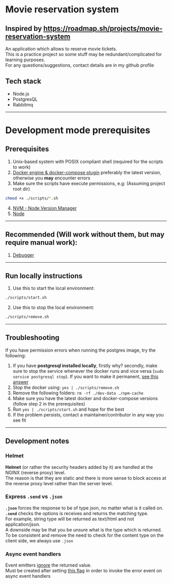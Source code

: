 # Movie reservation system

## Inspired by https://roadmap.sh/projects/movie-reservation-system

An application which allows to reserve movie tickets.  
This is a practice project so some stuff may be redundant/complicated for learning purposes.  
For any questions/suggestions, contact details are in my github profile

## Tech stack

- Node.js
- PostgresQL
- Rabbitmq

---

# Development mode prerequisites

## Prerequisites

1. Unix-based system with POSIX compliant shell (required for the scripts to work)
2. [Docker engine & docker-compose plugin](https://github.com/AdamAkiva/tutorials/blob/main/tools/docker/docker.md)
   preferably the latest version, otherwise you **may** encounter errors
3. Make sure the scripts have execute permissions, e.g: (Assuming project root dir)

```bash
chmod +x ./scripts/*.sh
```

4. [NVM - Node Version Manager](https://github.com/nvm-sh/nvm#installing-and-updating)
5. [Node](https://github.com/nvm-sh/nvm#long-term-support)

---

## Recommended (Will work without them, but may require manual work):

1. [Debugger](https://github.com/AdamAkiva/tutorials/blob/main/web/node/debugger/typescript/README.md)

---

## Run locally instructions

1. Use this to start the local environment:

```bash
./scripts/start.sh
```

2. Use this to stop the local environment:

```bash
./scripts/remove.sh
```

---

## Troubleshooting

If you have permission errors when running the postgres image, try the following:

1. If you have **postgresql installed locally**, firstly why? secondly, make
   sure to stop the service whenever the docker runs and vice versa
   (`sudo service postgresql stop`). If you want to make it permanent,
   [see this answer](https://askubuntu.com/a/19324)
2. Stop the docker using: `yes | ./scripts/remove.sh`
3. Remove the following folders: `rm -rf ./dev-data ./npm-cache`
4. Make sure you have the latest docker and docker-compose versions
   (follow step 2 in the prerequisites)
5. Run `yes | ./scripts/start.sh` and hope for the best
6. If the problem persists, contact a maintainer/contributor in any way you see fit

---

## Development notes

### Helmet

**Helmet** (or rather the security headers added by it) are handled at the NGINX
(reverse proxy) level.  
The reason is that they are static and there is more sense to block access
at the reverse proxy level rather than the server level.

### Express `.send` vs `.json`

**`.json`** forces the response to be of type json, no matter what is it called on.  
**`.send`** checks the options is receives and returns the matching type.  
For example, string type will be returned as text/html and not application/json.  
A downside may be that you be unsure what is the type which is returned.  
To be consistent and remove the need to check for the content type on the client
side, we always use `.json`

### Async event handlers

Event emitters [ignore](https://nodejs.org/api/events.html#events_events) the returned value.  
Must be created after setting [this flag](https://nodejs.org/api/events.html#capture-rejections-of-promises)
in order to invoke the error event on async event handlers
